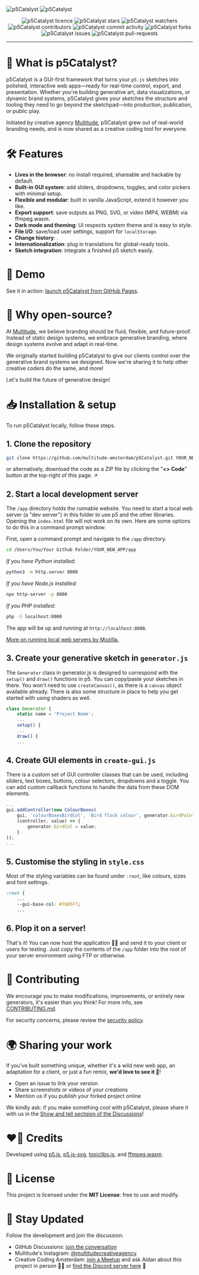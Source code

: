 ![p5Catalyst](./app/assets/p5catalyst-logo-darkmode.svg#gh-dark-mode-only)
![p5Catalyst](./app/assets/p5catalyst-logo-lightmode.svg#gh-light-mode-only)

<p align="center">
	<img alt="p5Catalyst licence" src="https://img.shields.io/github/license/multitude-amsterdam/p5Catalyst?style=flat-square&color=78f">
	<img alt="p5Catalyst stars" src="https://img.shields.io/github/stars/multitude-amsterdam/p5Catalyst?style=flat-square&color=7685F7">
	<img alt="p5Catalyst watchers" src="https://img.shields.io/github/watchers/multitude-amsterdam/p5Catalyst?style=flat-square&color=7685F7">
	<img alt="p5Catalyst contributors" src="https://img.shields.io/github/contributors/multitude-amsterdam/p5Catalyst?style=flat-square&color=7685F7">
	<img alt="p5Catalyst commit activity" src="https://img.shields.io/github/commit-activity/y/multitude-amsterdam/p5Catalyst?style=flat-square&color=7685F7">
	<img alt="p5Catalyst forks" src="https://img.shields.io/github/forks/multitude-amsterdam/p5Catalyst?style=flat-square&color=7685F7">
	<img alt="p5Catalyst issues" src="https://img.shields.io/github/issues/multitude-amsterdam/p5Catalyst?style=flat-square&color=7685F7">
	<img alt="p5Catalyst pull-requests" src="https://img.shields.io/github/issues-pr/multitude-amsterdam/p5Catalyst?style=flat-square&color=7685F7">
</p>

<hr>


# 🧪 What is p5Catalyst?

p5Catalyst is a GUI-first framework that turns your `p5.js` sketches into polished, interactive web apps—ready for real-time control, export, and presentation. Whether you're building generative art, data visualizations, or dynamic brand systems, p5Catalyst gives your sketches the structure and tooling they need to go beyond the sketchpad—into production, publication, or public play.

Initiated by creative agency [Multitude](https://multitude.nl/), p5Catalyst grew out of real-world branding needs, and is now shared as a creative coding tool for everyone.


# 🛠️ Features

- **Lives in the browser**: no install required, shareable and hackable by default.
- **Built-in GUI system**: add sliders, dropdowns, toggles, and color pickers with minimal setup.
- **Flexible and modular**: built in vanilla JavaScript, extend it however you like.
- **Export support**: save outputs as PNG, SVG, or video (MP4, WEBM) via ffmpeg.wasm.
- **Dark mode and theming**: UI respects system theme and is easy to style.
- **File I/O**: save/load user settings, support for `localStorage`.
- **Change history**: .
- **Internationalization**: plug in translations for global-ready tools.
- **Sketch integration**: integrate a finished p5 sketch easily.


# 👀 Demo

See it in action: [launch p5Catalyst from GitHub Pages](https://multitude-amsterdam.github.io/p5Catalyst/app/).


# 🔁 Why open-source?

At [Multitude](https://multitude.nl/), we believe branding should be fluid, flexible, and future-proof. Instead of static design systems, we embrace generative branding, where design systems evolve and adapt in real-time. 

We originally started building p5Catalyst to give our clients control over the generative brand systems we designed. Now we're sharing it to help other creative coders do the same, and more!

Let's build the future of generative design!


# 📥 Installation & setup

To run p5Catalyst locally, follow these steps. 

## 1. Clone the repository

```sh
git clone https://github.com/multitude-amsterdam/p5Catalyst.git YOUR_NEW_APP
```
or alternatively, download the code as a ZIP file by clicking the "**<> Code**" button at the top-right of this page. ↗️

## 2. Start a local development server

The `/app` directory holds the runnable website. You need to start a local web server (a "dev server") in this folder to use p5 and the other libraries. Opening the `index.html` file will not work on its own. Here are some options to do this in a command prompt window:

First, open a command prompt and navigate to the `/app` directory.
```sh
cd /Users/You/Your Github Folder/YOUR_NEW_APP/app
```

*If you have Python installed:*
```sh
python3 -m http.server 8000
```
*If you have Node.js installed:*
```sh
npx http-server -p 8000
```
*If you PHP installed:*
```sh
php -S localhost:8000
```
The app will be up and running at `http://localhost:8000`.

[More on running local web servers by Mozilla.](https://developer.mozilla.org/en-US/docs/Learn_web_development/Howto/Tools_and_setup/set_up_a_local_testing_server)

## 3. Create your generative sketch in `generator.js`
The `Generator` class in generator.js is designed to correspond with the `setup()` and `draw()` functions in p5. You can copy/paste your sketches in there. You won't need to use `createCanvas()`, as there is a `canvas` object available already. There is also some structure in place to help you get started with using shaders as well.
```javascript
class Generator {
	static name = 'Project Name';
	...
	setup() {
	...
	draw() {
	...
```

## 4. Create GUI elements in `create-gui.js`
There is a custom set of GUI controller classes that can be used, including sliders, text boxes, buttons, colour selectors, dropdowns and a toggle. You can add custom callback functions to handle the data from these DOM elements.
```javascript
...
gui.addController(new ColourBoxes(
	gui, 'colourBoxesBirdCol', 'Bird flock colour', generator.birdPalette, 0,
	(controller, value) => {
		generator.birdCol = value;
	}
));
...
```

## 5. Customise the styling in `style.css`
Most of the styling variables can be found under `:root`, like colours, sizes and font settings.
```css
:root {
	...
	--gui-base-col: #7685F7;
	...
```

## 6. Plop it on a server!

That's it! You can now host the application 😶‍🌫️ and send it to your client or users for testing. Just copy the contents of the `/app` folder into the root of your server environment using FTP or otherwise.


# 🤝 Contributing

We encourage you to make modifications, improvements, or entirely new generators, it's easier than you think! For more info, see [CONTRIBUTING.md](./CONTRIBUTING.md).

For security concerns, please review the [security policy](./SECURITY.md).


# 🌍 Sharing your work

If you've built something unique, whether it's a wild new web app, an adaptation for a client, or just a fun remix, **we'd love to see it 👀**!

- Open an issue to link your version
- Share screenshots or videos of your creations
- Mention us if you publish your forked project online

We kindly ask: if you make something cool with p5Catalyst, please share it with us in the [Show and tell sectgion of the Discussions](https://github.com/multitude-amsterdam/p5Catalyst/discussions/categories/show-and-tell)!


# ❤️‍🔥 Credits

Developed using [p5.js](https://p5js.org/), [p5.js-svg](https://github.com/zenozeng/p5.js-svg), [toxiclibs.js](https://github.com/hapticdata/toxiclibsjs), and [ffmpeg.wasm](https://github.com/ffmpegwasm/ffmpeg.wasm).


# 🧾 License

This project is licensed under the **MIT License**: free to use and modify.


# 📢 Stay Updated

Follow the development and join the discussion:
- GitHub Discussions: [join the conversation](https://github.com/multitude-amsterdam/p5Catalyst/discussions)
- Multitude's Instagram: [@multitudecreativeagency](https://www.instagram.com/multitudecreativeagency/)
- Creative Coding Amsterdam: [join a Meetup](https://www.meetup.com/nl-NL/creative-coding-amsterdam/) and ask Aidan about this project in person 🤔🤔 or [find the Discord server here](https://cca.codes/) 👋

